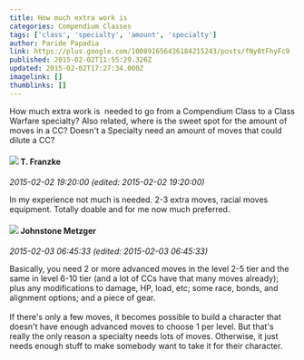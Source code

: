 ```yaml
---
title: How much extra work is
categories: Compendium Classes
tags: ['class', 'specialty', 'amount', 'specialty']
author: Paride Papadia
link: https://plus.google.com/100891656436184215243/posts/fNy8tFhyFc9
published: 2015-02-02T11:55:29.326Z
updated: 2015-02-02T17:27:34.000Z
imagelink: []
thumblinks: []
---
```


How much extra work is  needed to go from a Compendium Class to a Class Warfare specialty? Also related, where is the sweet spot for the amount of moves in a CC? Doesn&#39;t a Specialty need an amount of moves that could dilute a CC?
<div id='comment z12rdl5jmlzsihij504chrzzbnqfjb54rco'>
  <h4><img src='{{site.baseurl}}//images/avatars/110330901807759406775_photo.jpg'> T. Franzke</h4>
      <p><cite>2015-02-02 19:20:00 (edited: 2015-02-02 19:20:00)</cite></p>
        <p>In my experience not much is needed. 2-3 extra moves, racial moves equipment. Totally doable and for me now much preferred.</p>
</div>
        

<div id='comment z12rdl5jmlzsihij504chrzzbnqfjb54rco'>
  <h4><img src='{{site.baseurl}}//images/avatars/113864117304127544117_photo.jpg'> Johnstone Metzger</h4>
      <p><cite>2015-02-03 06:45:33 (edited: 2015-02-03 06:45:33)</cite></p>
        <p>Basically, you need 2 or more advanced moves in the level 2-5 tier and the same in level 6-10 tier (and a lot of CCs have that many moves already); plus any modifications to damage, HP, load, etc; some race, bonds, and alignment options; and a piece of gear.<br /><br />If there&#39;s only a few moves, it becomes possible to build a character that doesn&#39;t have enough advanced moves to choose 1 per level. But that&#39;s really the only reason a specialty needs lots of moves. Otherwise, it just needs enough stuff to make somebody want to take it for their character.</p>
</div>
        